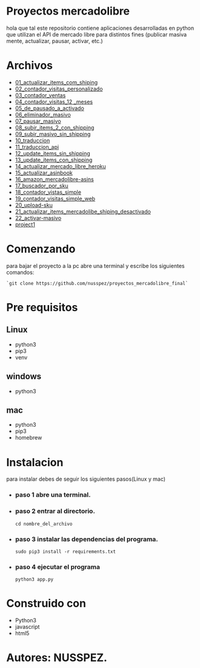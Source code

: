 # Proyectos mercadolibre

hola que tal este repositorio contiene aplicaciones desarrolladas en python que utilizan el API de mercado libre para distintos fines (publicar masiva mente, actualizar, pausar, activar, etc.)

# Archivos

 - [01_actualizar_items_com_shiping]()
 - [02_contador_visitas_personalizado]()
 - [03_contador_ventas]()
 - [04_contador_visitas_12 _meses]()
 - [05_de_pausado_a_activado]()
 - [06_eliminador_masivo]()
 - [07_pausar_masivo]()
 - [08_subir_items_2_con_shipping]()
 - [09_subir_masivo_sin_shipping]()
 - [10_traduccion]()
 - [11_traduccion_api]()
 - [12_update_items_sin_shipping]()
 - [13_update_items_con_shipping]()
 - [14_actualizar_mercado_libre_heroku]()
 - [15_actualizar_asinbook]()
 - [16_amazon_mercadolibre-asins]()
 - [17_buscador_por_sku]()
 - [18_contador_vistas_simple]()
 - [19_contador_visitas_simple_web]()
 - [20_upload-sku]()
 - [21_actualizar_items_mercadolibe_shiping_desactivado]()
 - [22_activar-masivo]()
 - [project1]()

# Comenzando

para bajar el proyecto a la pc  abre una terminal y escribe los siguientes comandos:
```
`git clone https://github.com/nusspez/proyectos_mercadolibre_final`
```

# Pre requisitos

## Linux

 - python3
 - pip3
 - venv

## windows

 - python3

## mac

- python3
- pip3
- homebrew

# Instalacion

para instalar debes de seguir los siguientes pasos(Linux y mac)

- ### paso 1 abre una terminal.

-  ### paso 2 entrar al directorio.

	`cd nombre_del_archivo`

- ### paso 3 instalar las dependencias del programa.

	`sudo pip3 install -r requirements.txt`

- ### paso 4 ejecutar el programa

	`python3 app.py`

# Construido con

 - Python3
 - javascript
 - html5

# Autores: NUSSPEZ.
